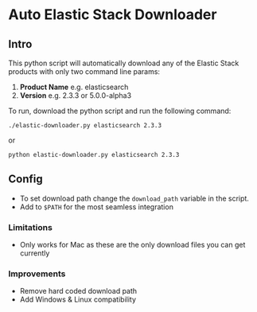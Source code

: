 # Auto Elastic Stack Downloader

## Intro
This python script will automatically download any of the Elastic Stack products with only two command line params:

1. **Product Name** e.g. elasticsearch
2. **Version** e.g. 2.3.3 or 5.0.0-alpha3

To run, download the python script and run the following command:

`./elastic-downloader.py elasticsearch 2.3.3`

or

`python elastic-downloader.py elasticsearch 2.3.3`

## Config

- To set download path change the `download_path` variable in the script.
- Add to `$PATH` for the most seamless integration

### Limitations

- Only works for Mac as these are the only download files you can get currently

### Improvements

- Remove hard coded download path
- Add Windows & Linux compatibility

